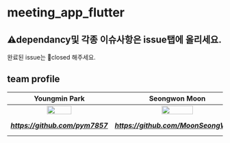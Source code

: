 # meeting_app_flutter

## ⚠dependancy및 각종 이슈사항은 issue탭에 올리세요.
완료된 issue는 🚫closed 해주세요.

## team profile
| Youngmin Park | Seongwon Moon | SeongRyeol Jung |
| :---: | :---: | :---: |
| <img src="https://avatars.githubusercontent.com/u/44596598?s=460&u=bc034f5fbfd65fdf3679fd4086933e2393dae71c&v=4" width="50%"></img>  | <img src="https://avatars.githubusercontent.com/u/64255265?v=4" width="50%"></img>  | <img src="https://avatars.githubusercontent.com/u/59243180?v=4" width="50%"></img> |
| ***https://github.com/pym7857*** | ***https://github.com/MoonSeongWon1*** | ***https://github.com/what-is-your-url*** |
